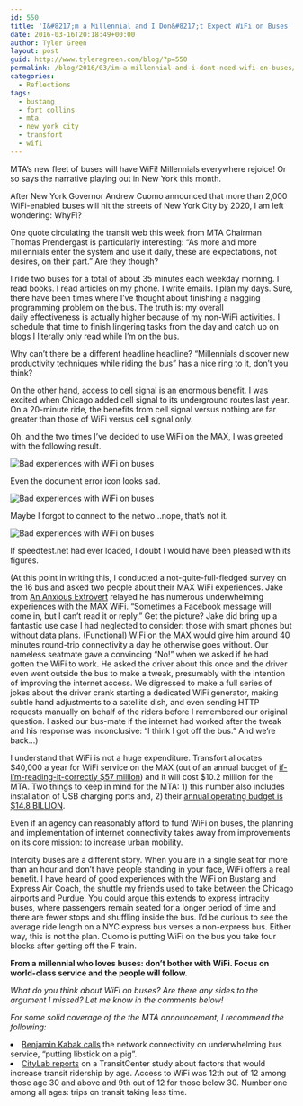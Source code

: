 ```yaml
---
id: 550
title: 'I&#8217;m a Millennial and I Don&#8217;t Expect WiFi on Buses'
date: 2016-03-16T20:18:49+00:00
author: Tyler Green
layout: post
guid: http://www.tyleragreen.com/blog/?p=550
permalink: /blog/2016/03/im-a-millennial-and-i-dont-need-wifi-on-buses/
categories:
  - Reflections
tags:
  - bustang
  - fort collins
  - mta
  - new york city
  - transfort
  - wifi
---
```

MTA&#8217;s new fleet of buses will have WiFi! Millennials everywhere rejoice! Or so says the narrative playing out in New York this month.

After New York Governor Andrew Cuomo announced that more than 2,000 WiFi-enabled buses will hit the streets of New York City by 2020, I am left wondering: WhyFi?

One quote circulating the transit web this week from MTA Chairman Thomas Prendergast is particularly interesting: &#8220;As more and more millennials enter the system and use it daily, these are expectations, not desires, on their part.” Are they though?

I ride two buses for a total of about 35 minutes each weekday morning. I read books. I read articles on my phone. I write emails. I plan my days. Sure, there have been times where I&#8217;ve thought about finishing a nagging programming problem on the bus. The truth is: my overall daily effectiveness is actually higher because of my non-WiFi activities. I schedule that time to finish lingering tasks from the day and catch up on blogs I literally only read while I&#8217;m on the bus.

Why can&#8217;t there be a different headline headline? &#8220;Millennials discover new productivity techniques while riding the bus&#8221; has a nice ring to it, don&#8217;t you think?

On the other hand, access to cell signal is an enormous benefit. I was excited when Chicago added cell signal to its underground routes last year. On a 20-minute ride, the benefits from cell signal versus nothing are far greater than those of WiFi versus cell signal only.

Oh, and the two times I&#8217;ve decided to use WiFi on the MAX, I was greeted with the following result.

<div style="width: 517px" class="wp-caption aligncenter">
  <img src="http://i2.wp.com/www.tyleragreen.com/blog_files/2016-03-wifi/wifi003.jpg?resize=507%2C676" alt="Bad experiences with WiFi on buses" data-recalc-dims="1" />
  
  <p class="wp-caption-text">
    Even the document error icon looks sad.
  </p>
</div>

<div style="width: 686px" class="wp-caption aligncenter">
  <img src="http://i2.wp.com/www.tyleragreen.com/blog_files/2016-03-wifi/wifi002.jpg?resize=676%2C507" alt="Bad experiences with WiFi on buses" data-recalc-dims="1" />
  
  <p class="wp-caption-text">
    Maybe I forgot to connect to the netwo&#8230;nope, that&#8217;s not it.
  </p>
</div>

<div style="width: 517px" class="wp-caption aligncenter">
  <img src="http://i1.wp.com/www.tyleragreen.com/blog_files/2016-03-wifi/wifi001.jpg?resize=507%2C676" alt="Bad experiences with WiFi on buses" data-recalc-dims="1" />
  
  <p class="wp-caption-text">
    If speedtest.net had ever loaded, I doubt I would have been pleased with its figures.
  </p>
</div>

(At this point in writing this, I conducted a not-quite-full-fledged survey on the 16 bus and asked two people about their MAX WiFi experiences. Jake from <a href="https://ananxiousextrovert.wordpress.com/" target="_blank">An Anxious Extrovert</a> relayed he has numerous underwhelming experiences with the MAX WiFi. &#8220;Sometimes a Facebook message will come in, but I can&#8217;t read it or reply.&#8221; Get the picture? Jake did bring up a fantastic use case I had neglected to consider: those with smart phones but without data plans. (Functional) WiFi on the MAX would give him around 40 minutes round-trip connectivity a day he otherwise goes without. Our nameless seatmate gave a convincing &#8220;No!&#8221; when we asked if he had gotten the WiFi to work. He asked the driver about this once and the driver even went outside the bus to make a tweak, presumably with the intention of improving the internet access. We digressed to make a full series of jokes about the driver crank starting a dedicated WiFi generator, making subtle hand adjustments to a satellite dish, and even sending HTTP requests manually on behalf of the riders before I remembered our original question. I asked our bus-mate if the internet had worked after the tweak and his response was inconclusive: &#8220;I think I got off the bus.&#8221; And we&#8217;re back&#8230;)

I understand that WiFi is not a huge expenditure. Transfort allocates $40,000 a year for WiFi service on the MAX (out of an annual budget of <a href="http://www.fcgov.com/citymanager/pdf/city-manager-recommended-budget-2015-2016-web-1.pdf" target="_blank">if-I&#8217;m-reading-it-correctly $57 million</a>) and it will cost $10.2 million for the MTA. Two things to keep in mind for the MTA: 1) this number also includes installation of USB charging ports and, 2) their <a href="http://www.citylab.com/commute/2016/03/new-york-is-getting-fancy-new-buses-because-millennials/473241/" target="_blank">annual operating budget is $14.8 BILLION</a>.

Even if an agency can reasonably afford to fund WiFi on buses, the planning and implementation of internet connectivity takes away from improvements on its core mission: to increase urban mobility.

Intercity buses are a different story. When you are in a single seat for more than an hour and don&#8217;t have people standing in your face, WiFi offers a real benefit. I have heard of good experiences with the WiFi on Bustang and Express Air Coach, the shuttle my friends used to take between the Chicago airports and Purdue. You could argue this extends to express intracity buses, where passengers remain seated for a longer period of time and there are fewer stops and shuffling inside the bus. I&#8217;d be curious to see the average ride length on a NYC express bus verses a non-express bus. Either way, this is not the plan. Cuomo is putting WiFi on the bus you take four blocks after getting off the F train.

**From a millennial who loves buses: don&#8217;t bother with WiFi. Focus on world-class service and the people will follow.**

_What do you think about WiFi on buses? Are there any sides to the argument I missed? Let me know in the comments below!_

_For some solid coverage of the the MTA announcement, I recommend the following:_

<li data-wpview-marker="http%3A%2F%2Fsecondavenuesagas.com%2F2016%2F03%2F09%2F16160%2F">
  <a href="http://secondavenuesagas.com/2016/03/09/16160/" target="_blank">Benjamin Kabak calls</a> the network connectivity on underwhelming bus service, &#8220;putting libstick on a pig&#8221;.
</li>
<li data-wpview-marker="http%3A%2F%2Fsecondavenuesagas.com%2F2016%2F03%2F09%2F16160%2F">
  <a href="http://www.citylab.com/commute/2016/03/new-york-is-getting-fancy-new-buses-because-millennials/473241/" target="_blank">CityLab reports</a> on a TransitCenter study about factors that would increase transit ridership by age. Access to WiFi was 12th out of 12 among those age 30 and above and 9th out of 12 for those below 30. Number one among all ages: trips on transit taking less time.
</li>
